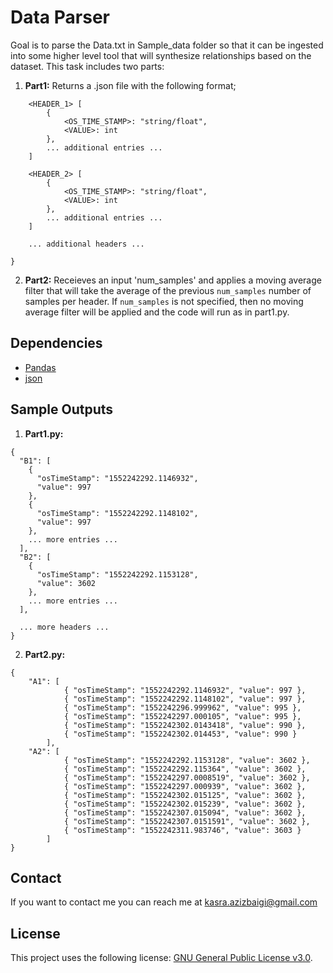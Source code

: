 # Data Parser

Goal is to parse the Data.txt in Sample_data folder so that it can be ingested into some higher level tool that will synthesize relationships based on the dataset. This task includes two parts:

1. **Part1:** Returns a .json file with the following format;

```{
    <HEADER_1> [
        {
            <OS_TIME_STAMP>: "string/float",
            <VALUE>: int
        },
        ... additional entries ...
    ]
  
    <HEADER_2> [
        {
            <OS_TIME_STAMP>: "string/float",
            <VALUE>: int
        },
        ... additional entries ...
    ]

    ... additional headers ...

}
```

2. **Part2:** Receieves an input 'num_samples' and applies a moving average filter that will take the average of the previous `num_samples` number of samples per header. If `num_samples` is not  specified, then no moving average filter will be applied and the  code will run as in part1.py. 

## Dependencies
- [Pandas](https://pandas.pydata.org/)
- [json](https://docs.python.org/3/library/json.html)

## Sample Outputs

1. **Part1.py:**

```
{
  "B1": [
    {
      "osTimeStamp": "1552242292.1146932",
      "value": 997
    },
    {
      "osTimeStamp": "1552242292.1148102",
      "value": 997
    },
    ... more entries ...
  ],
  "B2": [
    {
      "osTimeStamp": "1552242292.1153128",
      "value": 3602
    },
    ... more entries ...
  ],

  ... more headers ...
}
```

2. **Part2.py:**

```
{
    "A1": [
            { "osTimeStamp": "1552242292.1146932", "value": 997 },
            { "osTimeStamp": "1552242292.1148102", "value": 997 },
            { "osTimeStamp": "1552242296.999962", "value": 995 },
            { "osTimeStamp": "1552242297.000105", "value": 995 },
            { "osTimeStamp": "1552242302.0143418", "value": 990 },
            { "osTimeStamp": "1552242302.014453", "value": 990 }
        ],
    "A2": [
            { "osTimeStamp": "1552242292.1153128", "value": 3602 },
            { "osTimeStamp": "1552242292.115364", "value": 3602 },
            { "osTimeStamp": "1552242297.0008519", "value": 3602 },
            { "osTimeStamp": "1552242297.000939", "value": 3602 },
            { "osTimeStamp": "1552242302.015125", "value": 3602 },
            { "osTimeStamp": "1552242302.015239", "value": 3602 },
            { "osTimeStamp": "1552242307.015094", "value": 3602 },
            { "osTimeStamp": "1552242307.0151591", "value": 3602 },
            { "osTimeStamp": "1552242311.983746", "value": 3603 }
        ]
}
```

## Contact
If you want to contact me you can reach me at [kasra.azizbaigi@gmail.com](mailto:kasra.azizbaigi@gmail.com)

## License
This project uses the following license: [GNU General Public License v3.0](https://github.com/KasraAz75/LRUCache/blob/main/LICENSE).
